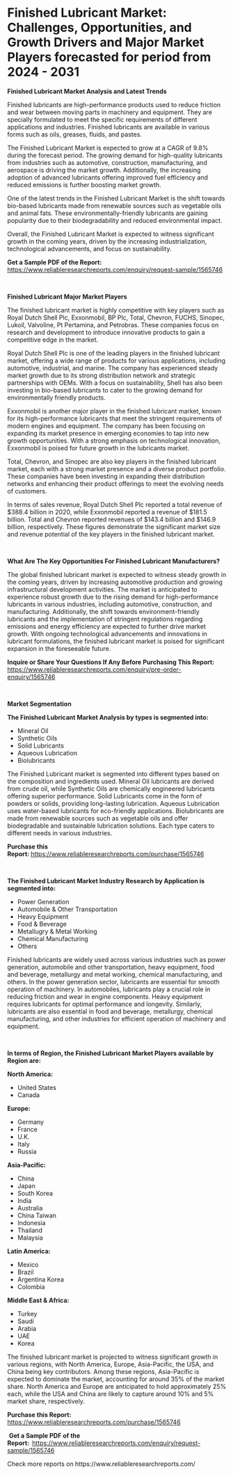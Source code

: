 <p><h1>Finished Lubricant Market: Challenges, Opportunities, and Growth Drivers and Major Market Players forecasted for period from 2024 - 2031</h1></p><p><strong>Finished Lubricant Market Analysis and Latest Trends</strong></p>
<p><p>Finished lubricants are high-performance products used to reduce friction and wear between moving parts in machinery and equipment. They are specially formulated to meet the specific requirements of different applications and industries. Finished lubricants are available in various forms such as oils, greases, fluids, and pastes.</p><p>The Finished Lubricant Market is expected to grow at a CAGR of 9.8% during the forecast period. The growing demand for high-quality lubricants from industries such as automotive, construction, manufacturing, and aerospace is driving the market growth. Additionally, the increasing adoption of advanced lubricants offering improved fuel efficiency and reduced emissions is further boosting market growth.</p><p>One of the latest trends in the Finished Lubricant Market is the shift towards bio-based lubricants made from renewable sources such as vegetable oils and animal fats. These environmentally-friendly lubricants are gaining popularity due to their biodegradability and reduced environmental impact.</p><p>Overall, the Finished Lubricant Market is expected to witness significant growth in the coming years, driven by the increasing industrialization, technological advancements, and focus on sustainability.</p></p>
<p><strong>Get a Sample PDF of the Report:&nbsp;</strong> <a href="https://www.reliableresearchreports.com/enquiry/request-sample/1565746">https://www.reliableresearchreports.com/enquiry/request-sample/1565746</a></p>
<p>&nbsp;</p>
<p><strong>Finished Lubricant Major Market Players</strong></p>
<p><p>The finished lubricant market is highly competitive with key players such as Royal Dutch Shell Plc, Exxonmobil, BP Plc, Total, Chevron, FUCHS, Sinopec, Lukoil, Valvoline, Pt Pertamina, and Petrobras. These companies focus on research and development to introduce innovative products to gain a competitive edge in the market.</p><p>Royal Dutch Shell Plc is one of the leading players in the finished lubricant market, offering a wide range of products for various applications, including automotive, industrial, and marine. The company has experienced steady market growth due to its strong distribution network and strategic partnerships with OEMs. With a focus on sustainability, Shell has also been investing in bio-based lubricants to cater to the growing demand for environmentally friendly products.</p><p>Exxonmobil is another major player in the finished lubricant market, known for its high-performance lubricants that meet the stringent requirements of modern engines and equipment. The company has been focusing on expanding its market presence in emerging economies to tap into new growth opportunities. With a strong emphasis on technological innovation, Exxonmobil is poised for future growth in the lubricants market.</p><p>Total, Chevron, and Sinopec are also key players in the finished lubricant market, each with a strong market presence and a diverse product portfolio. These companies have been investing in expanding their distribution networks and enhancing their product offerings to meet the evolving needs of customers.</p><p>In terms of sales revenue, Royal Dutch Shell Plc reported a total revenue of $388.4 billion in 2020, while Exxonmobil reported a revenue of $181.5 billion. Total and Chevron reported revenues of $143.4 billion and $146.9 billion, respectively. These figures demonstrate the significant market size and revenue potential of the key players in the finished lubricant market.</p></p>
<p>&nbsp;</p>
<p><strong>What Are The Key Opportunities For Finished Lubricant Manufacturers?</strong></p>
<p><p>The global finished lubricant market is expected to witness steady growth in the coming years, driven by increasing automotive production and growing infrastructural development activities. The market is anticipated to experience robust growth due to the rising demand for high-performance lubricants in various industries, including automotive, construction, and manufacturing. Additionally, the shift towards environment-friendly lubricants and the implementation of stringent regulations regarding emissions and energy efficiency are expected to further drive market growth. With ongoing technological advancements and innovations in lubricant formulations, the finished lubricant market is poised for significant expansion in the foreseeable future.</p></p>
<p><strong>Inquire or Share Your Questions If Any Before Purchasing This Report:</strong> <a href="https://www.reliableresearchreports.com/enquiry/pre-order-enquiry/1565746">https://www.reliableresearchreports.com/enquiry/pre-order-enquiry/1565746</a></p>
<p>&nbsp;</p>
<p><strong>Market Segmentation</strong></p>
<p><strong>The Finished Lubricant Market Analysis by types is segmented into:</strong></p>
<p><ul><li>Mineral Oil</li><li>Synthetic Oils</li><li>Solid Lubricants</li><li>Aqueous Lubrication</li><li>Biolubricants</li></ul></p>
<p><p>The Finished Lubricant market is segmented into different types based on the composition and ingredients used. Mineral Oil lubricants are derived from crude oil, while Synthetic Oils are chemically engineered lubricants offering superior performance. Solid Lubricants come in the form of powders or solids, providing long-lasting lubrication. Aqueous Lubrication uses water-based lubricants for eco-friendly applications. Biolubricants are made from renewable sources such as vegetable oils and offer biodegradable and sustainable lubrication solutions. Each type caters to different needs in various industries.</p></p>
<p><strong>Purchase this Report:&nbsp;</strong><a href="https://www.reliableresearchreports.com/purchase/1565746">https://www.reliableresearchreports.com/purchase/1565746</a></p>
<p>&nbsp;</p>
<p><strong>The Finished Lubricant Market Industry Research by Application is segmented into:</strong></p>
<p><ul><li>Power Generation</li><li>Automobile & Other Transportation</li><li>Heavy Equipment</li><li>Food & Beverage</li><li>Metallugry & Metal Working</li><li>Chemical Manufacturing</li><li>Others</li></ul></p>
<p><p>Finished lubricants are widely used across various industries such as power generation, automobile and other transportation, heavy equipment, food and beverage, metallurgy and metal working, chemical manufacturing, and others. In the power generation sector, lubricants are essential for smooth operation of machinery. In automobiles, lubricants play a crucial role in reducing friction and wear in engine components. Heavy equipment requires lubricants for optimal performance and longevity. Similarly, lubricants are also essential in food and beverage, metallurgy, chemical manufacturing, and other industries for efficient operation of machinery and equipment.</p></p>
<p>&nbsp;</p>
<p><strong>In terms of Region, the Finished Lubricant Market Players available by Region are:</strong></p>
<p>
    <p> <strong> North America: </strong>
        <ul>
            <li>United States</li>
            <li>Canada</li>
        </ul>
        </p> 
    <p> <strong> Europe: </strong>
        <ul>
            <li>Germany</li>
            <li>France</li>
            <li>U.K.</li>
            <li>Italy</li>
            <li>Russia</li>
        </ul>
        </p> 
    <p> <strong> Asia-Pacific: </strong>
        <ul>
            <li>China</li>
            <li>Japan</li>
            <li>South Korea</li>
            <li>India</li>
            <li>Australia</li>
            <li>China Taiwan</li>
            <li>Indonesia</li>
            <li>Thailand</li>
            <li>Malaysia</li>
        </ul>
        </p> 
    <p> <strong> Latin America: </strong>
        <ul>
            <li>Mexico</li>
            <li>Brazil</li>
            <li>Argentina Korea</li>
            <li>Colombia</li>
        </ul>
        </p> 
    <p> <strong> Middle East & Africa: </strong>
        <ul>
            <li>Turkey</li>
            <li>Saudi</li>
            <li>Arabia</li>
            <li>UAE</li>
            <li>Korea</li>
        </ul>
    </p>
    </p>
<p><p>The finished lubricant market is projected to witness significant growth in various regions, with North America, Europe, Asia-Pacific, the USA, and China being key contributors. Among these regions, Asia-Pacific is expected to dominate the market, accounting for around 35% of the market share. North America and Europe are anticipated to hold approximately 25% each, while the USA and China are likely to capture around 10% and 5% market share, respectively.</p></p>
<p><strong>Purchase this Report: </strong><a href="https://www.reliableresearchreports.com/purchase/1565746">https://www.reliableresearchreports.com/purchase/1565746</a></p>
<p>&nbsp;<strong>Get a Sample PDF of the Report:&nbsp;&nbsp;</strong><a href="https://www.reliableresearchreports.com/enquiry/request-sample/1565746">https://www.reliableresearchreports.com/enquiry/request-sample/1565746</a></p>
<p><strong></strong></p>
<p>Check more reports on https://www.reliableresearchreports.com/</p>